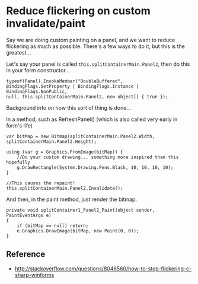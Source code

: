 ﻿# Reduce flickering on custom invalidate/paint

Say we are doing custom painting on a panel, and we want to reduce flickering as much as possible.
There's a few ways to do it, but this is the greatest...

Let's say your panel is called `this.splitContainerMain.Panel2`, then do this in your form constructor...

	typeof(Panel).InvokeMember("DoubleBuffered",
	BindingFlags.SetProperty | BindingFlags.Instance | BindingFlags.NonPublic,
	null, this.splitContainerMain.Panel2, new object[] { true });

Background info on how this sort of thing is done...

In a method, such as RefreshPanel() (which is also called very early in form's life)

	var bitMap = new Bitmap(splitContainerMain.Panel2.Width, splitContainerMain.Panel2.Height);

	using (var g = Graphics.FromImage(bitMap)) {
		//Do your custom drawing... something more inspired than this hopefully
		g.DrawRectangle(System.Drawing.Pens.Black, 10, 10, 10, 10);
	}

	//This causes the repaint!
	this.splitContainerMain.Panel2.Invalidate();

And then, in the paint method, just render the bitmap.

	private void splitContainer1_Panel2_Paint(object sender, PaintEventArgs e)
	{
		if (bitMap == null) return;
		e.Graphics.DrawImage(bitMap, new Point(0, 0));
	}

## Reference

- <http://stackoverflow.com/questions/8046560/how-to-stop-flickering-c-sharp-winforms>
